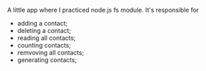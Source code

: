 A little app where I practiced node.js fs module. It's responsible for 
* adding a contact;
* deleting a contact;
* reading all contacts;
* counting contacts;
* remvoving all contacts;
* generating contacts;
